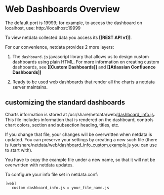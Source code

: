 # Web Dashboards Overview

The default port is 19999; for example, to access the dashboard on localhost, use: http://localhost:19999

To view netdata collected data you access its **[[REST API v1]]**.

For our convenience, netdata provides 2 more layers:

1. The `dashboard.js` javascript library that allows us to design custom dashboards using plain HTML. For more information on creating custom dashboards, see **[[Custom Dashboards]]** and **[[Atlassian Confluence Dashboards]]**

2. Ready to be used web dashboards that render all the charts a netdata server maintains.

## customizing the standard dashboards

Charts information is stored at /usr/share/netdata/web/[dashboard_info.js](https://github.com/netdata/netdata/blob/master/web/dashboard_info.js). This file includes information that is rendered on the dashboard, controls chart colors, section and subsection heading, titles, etc.

If you change that file, your changes will be overwritten when netdata is updated. You can preserve your settings by creating a new such file (there is /usr/share/netdata/web/[dashboard_info_custom.example.js](https://github.com/netdata/netdata/blob/master/web/dashboard_info_custom_example.js) you can use to start with).

You have to copy the example file under a new name, so that it will not be overwritten with netdata updates.

To configure your info file set in netdata.conf:

```
[web]
   custom dashboard_info.js = your_file_name.js
```
